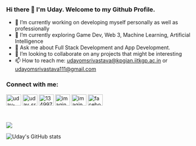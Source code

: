 ### Hi there 👋 I'm Uday. Welcome to my Github Profile.

<!--
**ImaginedTime/ImaginedTime** is a ✨ _special_ ✨ repository because its `README.md` (this file) appears on your GitHub profile.
-->
- 🔭 I’m currently working on developing myself personally as well as professionally
- 🌱 I’m currently exploring Game Dev, Web 3, Machine Learning, Artificial Intelligence
- 💬 Ask me about Full Stack Development and App Development.
- 👯 I’m looking to collaborate on any projects that might be interesting
- 📫 How to reach me: udayomsrivastava@kpgian.iitkgp.ac.in or udayomsrivastava111@gmail.com

<!-- - 🤔 I’m looking for help with ... -->
<!-- - 😄 Pronouns: ...
- ⚡ Fun fact: ... -->

<!-- <h3 align="left">Connect with me:</h3>
<p align="left">
<a href="https://linkedin.com/in/uday-om-srivastava" target="blank"><img align="center" src="https://raw.githubusercontent.com/rahuldkjain/github-profile-readme-generator/master/src/images/icons/Social/linked-in-alt.svg" alt="uday-om-srivastava" height="30" width="40" /></a>
<a href="https://instagram.com/uday_srivastava05" target="blank"><img align="center" src="https://raw.githubusercontent.com/rahuldkjain/github-profile-readme-generator/master/src/images/icons/Social/instagram.svg" alt="uday_srivastava05" height="30" width="40" /></a>
<a href="https://www.upwork.com/freelancers/~01628288b1b48ea02b" target="blank"><img align="center" src="https://raw.githubusercontent.com/rahuldkjain/github-profile-readme-generator/master/src/images/icons/Social/upwork" alt="uday_srivastava05" height="30" width="40" /></a>
</p> -->

<h3 align="left">Connect with me:</h3>
<p align="left">
<a href="https://linkedin.com/in/uday-om-srivastava" target="blank"><img align="center" src="https://raw.githubusercontent.com/rahuldkjain/github-profile-readme-generator/master/src/images/icons/Social/linked-in-alt.svg" alt="uday-om-srivastava" height="30" width="40" /></a>
<a href="https://instagram.com/uday_srivastava05" target="blank"><img align="center" src="https://raw.githubusercontent.com/rahuldkjain/github-profile-readme-generator/master/src/images/icons/Social/instagram.svg" alt="uday_srivastava05" height="30" width="40" /></a>
<a href="https://stackoverflow.com/users/13499799" target="blank"><img align="center" src="https://raw.githubusercontent.com/rahuldkjain/github-profile-readme-generator/master/src/images/icons/Social/stack-overflow.svg" alt="13499799" height="30" width="40" /></a>
<a href="https://codeforces.com/profile/ImagineTime" target="blank"><img align="center" src="https://raw.githubusercontent.com/rahuldkjain/github-profile-readme-generator/master/src/images/icons/Social/codeforces.svg" alt="imaginetime" height="30" width="40" /></a>
<a href="https://www.leetcode.com/ImaginedTime" target="blank"><img align="center" src="https://raw.githubusercontent.com/rahuldkjain/github-profile-readme-generator/master/src/images/icons/Social/leet-code.svg" alt="imaginedtime" height="30" width="40" /></a>
<a href="https://www.facebook.com/profile.php?id=100087429944784" target="blank"><img align="center" src="https://raw.githubusercontent.com/rahuldkjain/github-profile-readme-generator/master/src/images/icons/Social/facebook.svg" alt="facebook-uday" height="30" width="40" /></a>
</p>


<!-- ![](https://github-profile-summary-cards.vercel.app/api/cards/profile-details?username=ImaginedTime&theme=nord_dark) -->
<br/>

![](https://komarev.com/ghpvc/?username=ImaginedTime)

![Uday's GitHub stats](https://github-readme-stats.vercel.app/api?username=ImaginedTime&show_icons=true&theme=transparent)

<!-- ![](https://github-profile-summary-cards.vercel.app/api/cards/repos-per-language?username=ImaginedTime&theme=nord_dark&exclude=HTML,CSS)
![](https://github-profile-summary-cards.vercel.app/api/cards/most-commit-language?username=ImaginedTime&theme=nord_dark&exclude=HTML,CSS)
![](https://github-profile-summary-cards.vercel.app/api/cards/stats?username=ImaginedTime&theme=nord_dark)
![](https://github-profile-summary-cards.vercel.app/api/cards/productive-time?username=ImaginedTime&theme=nord_dark) -->


<!-- ![github contribution grid snake animation](https://raw.githubusercontent.com/shahradelahi/shahradelahi/output/github-contribution-grid-snake-dark.svg#gh-dark-mode-only)
![github contribution grid snake animation](https://raw.githubusercontent.com/shahradelahi/shahradelahi/output/github-contribution-grid-snake.svg#gh-light-mode-only) -->
